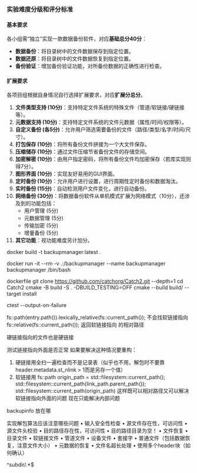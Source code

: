 ### 实验难度分级和评分标准

#### 基本要求
各小组需“独立”实现一款数据备份软件，对应**基础总分40分**：
- **数据备份**：将目录树中的文件数据保存到指定位置。
- **数据还原**：将目录树中的文件数据恢复到指定位置。
- **备份验证**：增加备份验证功能，对所备份数据的正确性进行检查。


#### 扩展要求
各项目组根据自身情况自行选择扩展要求，对应**扩展分总分**。

1. **文件类型支持 (10分)**：支持特定文件系统的特殊文件（管道/软链接/硬链接等）。
2. **元数据支持 (10分)**：支持特定文件系统的文件元数据（属性/时间/权限等）。
3. **自定义备份 (各5分)**：允许用户筛选需要备份的文件（路径/类型/名字/时间/尺寸）。
4. **打包保存 (10分)**：将所有备份文件拼接为一个大文件保存。
5. **压缩储存 (10分)**：通过文件压缩节省备份文件的存储空间。
6. **加密解密 (10分)**：由用户指定密码，将所有备份文件均加密保存（若库实现则得7分）。
7. **图形界面 (10分)**：实现友好易用的GUI界面。
8. **定时备份 (10分)**：允许用户进行设置，进行周期性定时备份和数据淘汰。
9. **实时备份 (15分)**：自动检测用户文件变化，进行自动备份。
10. **网络备份 (30分)**：将数据备份软件从单机模式扩展为网络模式（10分），还涉及到的功能包括：
    - 用户管理 (5分)
    - 元数据管理 (5分)
    - 传输加密 (5分)
    - 增量备份 (5分)
11. **其它功能**：视功能难度另计加分。

docker build -t backupmanager:latest .

docker run -it --rm -v .:/backupmanager --name backupmanager backupmanager /bin/bash 


dockerfile
git clone https://github.com/catchorg/Catch2.git --depth=1
cd Catch2
cmake -B build -S . -DBUILD_TESTING=OFF
cmake --build build/ --target install

ctest --output-on-failure

fs::path(entry.path()).lexically_relative(fs::current_path()); 不会找软链接指向
fs::relative(fs::current_path()); 返回软链接指向 的相对路径

硬链接指向的文件也是硬链接

测试链接指向外面是否正常
如果要解决这种情况要重构：
1. 硬链接用全扫一遍检查而不是记录表（似乎也不用，解包时不要靠header.metadata.st_nlink > 1而是另存一个值）
2. 软链接用
fs::path origin_path = std::filesystem::current_path();
  std::filesystem::current_path(link_path.parent_path());
  std::filesystem::current_path(origin_path)
这样既可以相对路径又可以解决软链接指向外面的问题
现在只能解决内部问题

backupinfo 放在哪

实现解包算法应该注意哪些问题
• 输入安全性检查
• 源文件存在性，可访问性
• 源文件头校验
• 目的路径存在性，可访问性
• 目的路径目录为空！
• 文件恢复
• 目录文件
• 软链接文件
• 管道文件
• 设备文件
• 套接字
• 普通文件（包括数据恢复，注意文件大小）
• 元数据的恢复
• 文件名超长处理
• 使用多个header块（如何确认）

^subdir/.*$